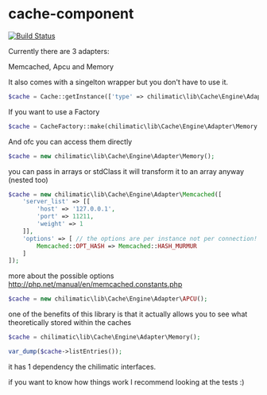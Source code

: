 # cache-component

[![Build Status](https://travis-ci.org/chilimatic/cache-component.svg?branch=master)](https://travis-ci.org/chilimatic/cache-component)

Currently there are 3 adapters: 

Memcached, Apcu and Memory

It also comes with a singelton wrapper but you don't have to use it. 

```php
$cache = Cache::getInstance(['type' => chilimatic\lib\Cache\Engine\Adapter\Memory::class]);
```

If you want to use a Factory

```php
$cache = CacheFactory::make(chilimatic\lib\Cache\Engine\Adapter\Memory::class);
```

And ofc you can access them directly 

```php
$cache = new chilimatic\lib\Cache\Engine\Adapter\Memory();
```

you can pass in arrays or stdClass it will transform it to an array anyway (nested too)
```php
$cache = new chilimatic\lib\Cache\Engine\Adapter\Memcached([
    'server_list' => [[
        'host' => '127.0.0.1',
        'port' => 11211,
        'weight' => 1
    ]],
    'options' => [ // the options are per instance not per connection!
        Memcached::OPT_HASH => Memcached::HASH_MURMUR
    ]
]);
```
more about the possible options http://php.net/manual/en/memcached.constants.php

```php
$cache = new chilimatic\lib\Cache\Engine\Adapter\APCU();
```

one of the benefits of this library is that it actually allows you to see what theoretically 
stored within the caches

```php 
$cache = chilimatic\lib\Cache\Engine\Adapter\Memory();

var_dump($cache->listEntries());
```

it has 1 dependency the chilimatic interfaces. 

if you want to know how things work I recommend looking at the tests :)